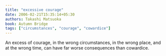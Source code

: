 ```yaml
---
title: "excessive courage"
date: 2006-02-21T15:35:14+05:30
authors: Takashi Matsuoka
book: Autumn Bridge
tags: ["circumstances", "courage", "cowardice"]
---
```

An excess of courage, in the wrong circumstances, in the wrong place, and at the wrong time, can have far worse consequences than cowardice.
